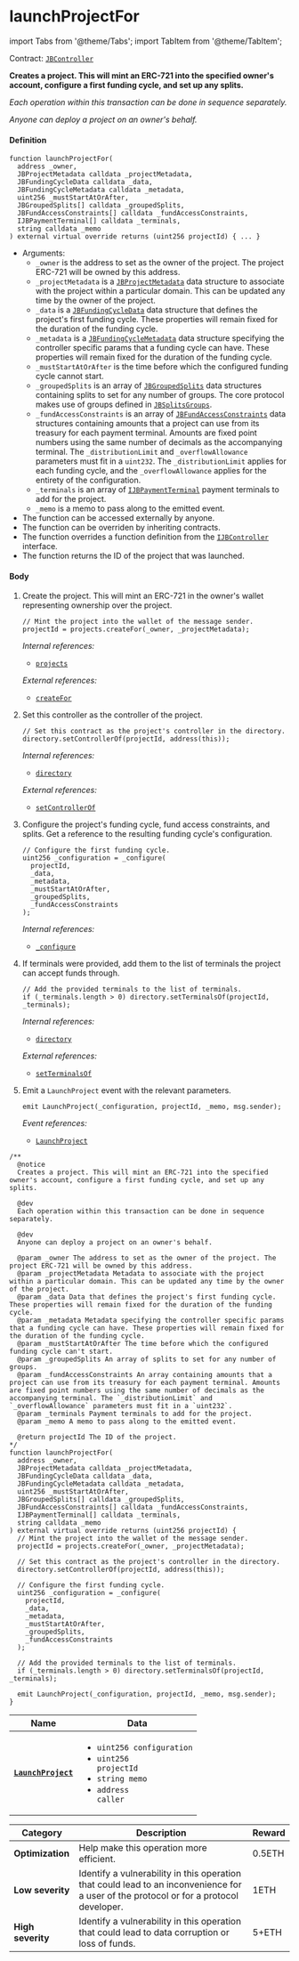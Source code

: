 # launchProjectFor

import Tabs from '@theme/Tabs';
import TabItem from '@theme/TabItem';

Contract: [`JBController`](/v4/deprecated/v2/contracts/or-controllers/jbcontroller/README.md)​‌

<Tabs>
<TabItem value="Step by step" label="Step by step">

**Creates a project. This will mint an ERC-721 into the specified owner's account, configure a first funding cycle, and set up any splits.**

_Each operation within this transaction can be done in sequence separately._

_Anyone can deploy a project on an owner's behalf._

#### Definition

```
function launchProjectFor(
  address _owner,
  JBProjectMetadata calldata _projectMetadata,
  JBFundingCycleData calldata _data,
  JBFundingCycleMetadata calldata _metadata,
  uint256 _mustStartAtOrAfter,
  JBGroupedSplits[] calldata _groupedSplits,
  JBFundAccessConstraints[] calldata _fundAccessConstraints,
  IJBPaymentTerminal[] calldata _terminals,
  string calldata _memo
) external virtual override returns (uint256 projectId) { ... }
```

* Arguments:
  * `_owner` is the address to set as the owner of the project. The project ERC-721 will be owned by this address.
  * `_projectMetadata` is a [`JBProjectMetadata`](/v4/deprecated/v2/data-structures/jbprojectmetadata.md) data structure to associate with the project within a particular domain. This can be updated any time by the owner of the project.
  * `_data` is a [`JBFundingCycleData`](/v4/deprecated/v2/data-structures/jbfundingcycledata.md) data structure that defines the project's first funding cycle. These properties will remain fixed for the duration of the funding cycle.
  * `_metadata` is a [`JBFundingCycleMetadata`](/v4/deprecated/v2/data-structures/jbfundingcyclemetadata.md) data structure specifying the controller specific params that a funding cycle can have. These properties will remain fixed for the duration of the funding cycle.
  * `_mustStartAtOrAfter` is the time before which the configured funding cycle cannot start.
  * `_groupedSplits` is an array of [`JBGroupedSplits`](/v4/deprecated/v2/data-structures/jbgroupedsplits.md) data structures containing splits to set for any number of groups. The core protocol makes use of groups defined in [`JBSplitsGroups`](/v4/deprecated/v2/libraries/jbsplitsgroups.md).
  * `_fundAccessConstraints` is an array of [`JBFundAccessConstraints`](/v4/deprecated/v2/data-structures/jbfundaccessconstraints.md) data structures containing amounts that a project can use from its treasury for each payment terminal. Amounts are fixed point numbers using the same number of decimals as the accompanying terminal. The `_distributionLimit` and `_overflowAllowance` parameters must fit in a `uint232`. The `_distributionLimit` applies for each funding cycle, and the `_overflowAllowance` applies for the entirety of the configuration.
  * `_terminals` is an array of [`IJBPaymentTerminal`](/v4/deprecated/v2/interfaces/ijbpaymentterminal.md) payment terminals to add for the project.
  * `_memo` is a memo to pass along to the emitted event.
* The function can be accessed externally by anyone.
* The function can be overriden by inheriting contracts.
* The function overrides a function definition from the [`IJBController`](/v4/deprecated/v2/interfaces/ijbcontroller.md) interface.
* The function returns the ID of the project that was launched.

#### Body

1.  Create the project. This will mint an ERC-721 in the owner's wallet representing ownership over the project.

    ```
    // Mint the project into the wallet of the message sender.
    projectId = projects.createFor(_owner, _projectMetadata);
    ```

    _Internal references:_

    * [`projects`](/v4/deprecated/v2/contracts/or-controllers/jbcontroller/properties/projects.md)

    _External references:_

    * [`createFor`](/v4/deprecated/v2/contracts/jbprojects/write/createfor.md)
2.  Set this controller as the controller of the project.

    ```
    // Set this contract as the project's controller in the directory.
    directory.setControllerOf(projectId, address(this));
    ```

    _Internal references:_

    * [`directory`](/v4/deprecated/v2/contracts/or-controllers/jbcontroller/properties/directory.md)

    _External references:_

    * [`setControllerOf`](/v4/deprecated/v2/contracts/jbdirectory/write/setcontrollerof.md)
3.  Configure the project's funding cycle, fund access constraints, and splits. Get a reference to the resulting funding cycle's configuration.

    ```
    // Configure the first funding cycle.
    uint256 _configuration = _configure(
      projectId,
      _data,
      _metadata,
      _mustStartAtOrAfter,
      _groupedSplits,
      _fundAccessConstraints
    );
    ```

    _Internal references:_

    * [`_configure`](/v4/deprecated/v2/contracts/or-controllers/jbcontroller/write/-_configure.md)
4.  If terminals were provided, add them to the list of terminals the project can accept funds through.

    ```
    // Add the provided terminals to the list of terminals.
    if (_terminals.length > 0) directory.setTerminalsOf(projectId, _terminals);
    ```

    _Internal references:_

    * [`directory`](/v4/deprecated/v2/contracts/or-controllers/jbcontroller/properties/directory.md)

    _External references:_

    * [`setTerminalsOf`](/v4/deprecated/v2/contracts/jbdirectory/write/setterminalsof.md)
5.  Emit a `LaunchProject` event with the relevant parameters.

    ```
    emit LaunchProject(_configuration, projectId, _memo, msg.sender);
    ```

    _Event references:_

    * [`LaunchProject`](/v4/deprecated/v2/contracts/or-controllers/jbcontroller/events/launchproject.md)

</TabItem>

<TabItem value="Code" label="Code">

```
/**
  @notice
  Creates a project. This will mint an ERC-721 into the specified owner's account, configure a first funding cycle, and set up any splits.

  @dev
  Each operation within this transaction can be done in sequence separately.

  @dev
  Anyone can deploy a project on an owner's behalf.

  @param _owner The address to set as the owner of the project. The project ERC-721 will be owned by this address.
  @param _projectMetadata Metadata to associate with the project within a particular domain. This can be updated any time by the owner of the project.
  @param _data Data that defines the project's first funding cycle. These properties will remain fixed for the duration of the funding cycle.
  @param _metadata Metadata specifying the controller specific params that a funding cycle can have. These properties will remain fixed for the duration of the funding cycle.
  @param _mustStartAtOrAfter The time before which the configured funding cycle can't start.
  @param _groupedSplits An array of splits to set for any number of groups.
  @param _fundAccessConstraints An array containing amounts that a project can use from its treasury for each payment terminal. Amounts are fixed point numbers using the same number of decimals as the accompanying terminal. The `_distributionLimit` and `_overflowAllowance` parameters must fit in a `uint232`.
  @param _terminals Payment terminals to add for the project.
  @param _memo A memo to pass along to the emitted event.

  @return projectId The ID of the project.
*/
function launchProjectFor(
  address _owner,
  JBProjectMetadata calldata _projectMetadata,
  JBFundingCycleData calldata _data,
  JBFundingCycleMetadata calldata _metadata,
  uint256 _mustStartAtOrAfter,
  JBGroupedSplits[] calldata _groupedSplits,
  JBFundAccessConstraints[] calldata _fundAccessConstraints,
  IJBPaymentTerminal[] calldata _terminals,
  string calldata _memo
) external virtual override returns (uint256 projectId) {
  // Mint the project into the wallet of the message sender.
  projectId = projects.createFor(_owner, _projectMetadata);

  // Set this contract as the project's controller in the directory.
  directory.setControllerOf(projectId, address(this));

  // Configure the first funding cycle.
  uint256 _configuration = _configure(
    projectId,
    _data,
    _metadata,
    _mustStartAtOrAfter,
    _groupedSplits,
    _fundAccessConstraints
  );

  // Add the provided terminals to the list of terminals.
  if (_terminals.length > 0) directory.setTerminalsOf(projectId, _terminals);

  emit LaunchProject(_configuration, projectId, _memo, msg.sender);
}
```

</TabItem>


<TabItem value="Events" label="Events">

| Name                                                                    | Data                                                                                                                                                                                                                                                                                                                                                          |
| ----------------------------------------------------------------------- | ------------------------------------------------------------------------------------------------------------------------------------------------------------------------------------------------------------------------------------------------------------------------------------------------------------------------------------------------------------- |
| [**`LaunchProject`**](/v4/deprecated/v2/contracts/or-controllers/jbcontroller/events/launchproject.md)                                         | <ul><li><code>uint256 configuration</code></li><li><code>uint256 projectId</code></li><li><code>string memo</code></li><li><code>address caller</code></li></ul>                 |

</TabItem>

<TabItem value="Bug bounty" label="Bug bounty">

| Category          | Description                                                                                                                            | Reward |
| ----------------- | -------------------------------------------------------------------------------------------------------------------------------------- | ------ |
| **Optimization**  | Help make this operation more efficient.                                                                                               | 0.5ETH |
| **Low severity**  | Identify a vulnerability in this operation that could lead to an inconvenience for a user of the protocol or for a protocol developer. | 1ETH   |
| **High severity** | Identify a vulnerability in this operation that could lead to data corruption or loss of funds.                                        | 5+ETH  |

</TabItem>
</Tabs>
